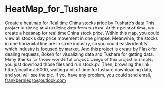 # HeatMap_for_Tushare
Create a heatmap for Real time China stocks price by Tushare's data
This project is aiming at visualizing data from tushare. At this point of time, we create a heatmap for real time China stock price. Wtihin this map, you could view all stock's day price movement in one glimpse. Meanwhile, the stocks in one horizontal line are in same industry, so you could easliy identify which industry is focused by market.
And this project is create by Flask for dealing requests, Bokeh for visualizing data and Tushare for getting data. Many thanks for those wonderful project. 
Usage of this project is simple, you just download those files and run stock.py. Then, browsing the link http://localhost:5000, waiting a bit of time for tushare downloading data, and you will see the pic.
If you have any problem, you could send email, frankberniegao@outlook.com
